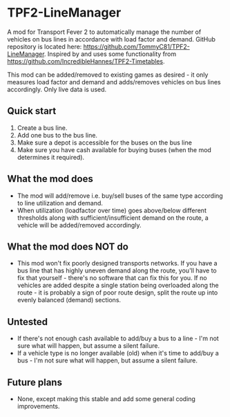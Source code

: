 # TPF2-LineManager
 A mod for Transport Fever 2 to automatically manage the number of vehicles on bus lines in accordance with load factor and demand.
 GitHub repository is located here: https://github.com/TommyC81/TPF2-LineManager.
 Inspired by and uses some functionality from https://github.com/IncredibleHannes/TPF2-Timetables.

 This mod can be added/removed to existing games as desired - it only measures load factor and demand and adds/removes vehicles on bus lines accordingly. Only live data is used.
 
## Quick start
 1. Create a bus line.
 2. Add one bus to the bus line.
 3. Make sure a depot is accessible for the buses on the bus line
 4. Make sure you have cash available for buying buses (when the mod determines it required).

## What the mod does
 * The mod will add/remove i.e. buy/sell buses of the same type according to line utilization and demand.
 * When utilization (loadfactor over time) goes above/below different thresholds along with sufficient/insufficient demand on the route, a vehicle will be added/removed accordingly.

## What the mod does NOT do
 * This mod won't fix poorly designed transports networks. If you have a bus line that has highly uneven demand along the route, you'll have to fix that yourself - there's no software that can fix this for you. If no vehicles are added despite a single station being overloaded along the route - it is probably a sign of poor route design, split the route up into evenly balanced (demand) sections.
 
## Untested
 * If there's not enough cash available to add/buy a bus to a line - I'm not sure what will happen, but assume a silent failure.
 * If a vehicle type is no longer available (old) when it's time to add/buy a bus - I'm not sure what will happen, but assume a silent failure.

## Future plans
 * None, except making this stable and add some general coding improvements.
